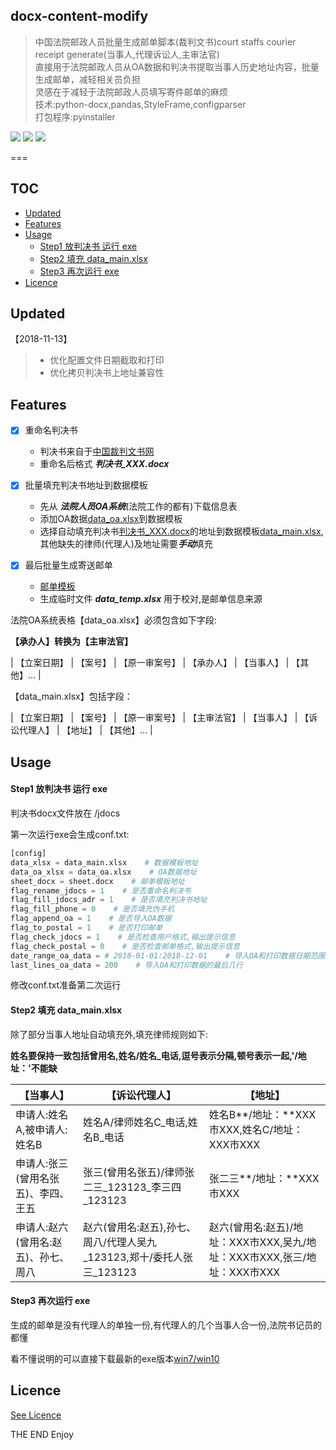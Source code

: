 <a id="docx-content-modify"></a>
## docx-content-modify

> 中国法院邮政人员批量生成邮单脚本(裁判文书)court staffs courier receipt generate(当事人,代理诉讼人,主审法官)  
> 直接用于法院邮政人员从OA数据和判决书提取当事人历史地址内容，批量生成邮单，减轻相关员负担  
> 灵感在于减轻于法院邮政人员填写寄件邮单的麻烦  
> 技术:python-docx,pandas,StyleFrame,configparser  
> 打包程序:pyinstaller  

[![](https://img.shields.io/github/release/autolordz/docx-content-modify.svg?style=popout&logo=github&colorB=ff69b4)](https://github.com/autolordz/docx-content-modify/releases)
[![](https://img.shields.io/badge/github-source-orange.svg?style=popout&logo=github)](https://github.com/autolordz/docx-content-modify)
[![](https://img.shields.io/github/license/autolordz/docx-content-modify.svg?style=popout&logo=github)](https://github.com/autolordz/docx-content-modify/blob/master/LICENSE)

===

## TOC

<!-- MarkdownTOC autoanchor="true" autolink="true" uri_encoding="false" -->

- [Updated](#updated)
- [Features](#features)
- [Usage](#usage)
	- [Step1 放判决书 运行 exe](#step1-放判决书-运行-exe)
	- [Step2 填充 data_main.xlsx](#step2-填充-data_mainxlsx)
	- [Step3 再次运行 exe](#step3-再次运行-exe)
- [Licence](#licence)

<!-- /MarkdownTOC -->

<a id="updated"></a>
## Updated

【2018-11-13】

> * 优化配置文件日期截取和打印
> * 优化拷贝判决书上地址兼容性

<a id="features"></a>
## Features

- [x] 重命名判决书
	- 判决书来自于[中国裁判文书网](http://wenshu.court.gov.cn/)
	- 重命名后格式 ***判决书_XXX.docx***

- [x] 批量填充判决书地址到数据模板
	- 先从 ***法院人员OA系统***(法院工作的都有)下载信息表
	- 添加OA数据[data_oa.xlsx](./demo_docs/data_oa.xlsx)到数据模板
 	- 选择自动填充判决书[判决书_XXX.docx](./demo_docs/jdocs)的地址到数据模板[data_main.xlsx](./demo_docs/data_main.xlsx),其他缺失的律师(代理人)及地址需要***手动***填充

- [x] 最后批量生成寄送邮单
	- [邮单模板](./demo_docs/sheet.docx)
	- 生成临时文件 ***data_temp.xlsx*** 用于校对,是邮单信息来源 

法院OA系统表格【data_oa.xlsx】必须包含如下字段:

**【承办人】转换为【主审法官】**

| 【立案日期】 | 【案号】 | 【原一审案号】 | 【承办人】 | 【当事人】 | 【其他】... |


【data_main.xlsx】包括字段：

| 【立案日期】 | 【案号】 | 【原一审案号】 | 【主审法官】 | 【当事人】 | 【诉讼代理人】 | 【地址】 | 【其他】... |


<a id="usage"></a>
## Usage

<a id="step1-放判决书-运行-exe"></a>
#### Step1 放判决书 运行 exe

判决书docx文件放在 /jdocs 

第一次运行exe会生成conf.txt:

```python
[config]
data_xlsx = data_main.xlsx    # 数据模板地址
data_oa_xlsx = data_oa.xlsx    # OA数据地址
sheet_docx = sheet.docx    # 邮单模板地址
flag_rename_jdocs = 1    # 是否重命名判决书
flag_fill_jdocs_adr = 1    # 是否填充判决书地址
flag_fill_phone = 0    # 是否填充伪手机
flag_append_oa = 1    # 是否导入OA数据
flag_to_postal = 1    # 是否打印邮单
flag_check_jdocs = 1    # 是否检查用户格式,输出提示信息
flag_check_postal = 0    # 是否检查邮单格式,输出提示信息
date_range_oa_data = # 2018-01-01:2018-12-01    # 导入OA和打印数据日期范围,比行数优先,去掉注释后读取,井号注释掉
last_lines_oa_data = 200    # 导入OA和打印数据的最后几行
```
修改conf.txt准备第二次运行

<a id="step2-填充-data_mainxlsx"></a>
#### Step2 填充 data_main.xlsx

除了部分当事人地址自动填充外,填充律师规则如下:

**姓名要保持一致包括曾用名,姓名/姓名_电话,逗号表示分隔,顿号表示一起,'/地址：'不能缺**

| 【当事人】 | 【诉讼代理人】 | 【地址】 |
| --- | --- | --- |
| 申请人:姓名A,被申请人:姓名B | 姓名A/律师姓名C_电话,姓名B_电话 | 姓名B**/地址：**XXX市XXX,姓名C/地址：XXX市XXX |
| 申请人:张三(曾用名张五)、李四、王五 | 张三(曾用名张五)/律师张二三_123123_李三四_123123 | 张二三**/地址：**XXX市XXX |
| 申请人:赵六(曾用名:赵五)、孙七、周八 | 赵六(曾用名:赵五),孙七、周八/代理人吴九_123123,郑十/委托人张三_123123| 赵六(曾用名:赵五)/地址：XXX市XXX,吴九/地址：XXX市XXX,张三/地址：XXX市XXX |

<a id="step3-再次运行-exe"></a>
#### Step3 再次运行 exe

生成的邮单是没有代理人的单独一份,有代理人的几个当事人合一份,法院书记员的都懂

看不懂说明的可以直接下载最新的exe版本[win7/win10](https://github.com/autolordz/docx-content-modify/releases/download/1.0.1/exe-win7win10-8962f68c.zip)

<a id="licence"></a>
## Licence

[See Licence](#docx-content-modify)

THE END
Enjoy